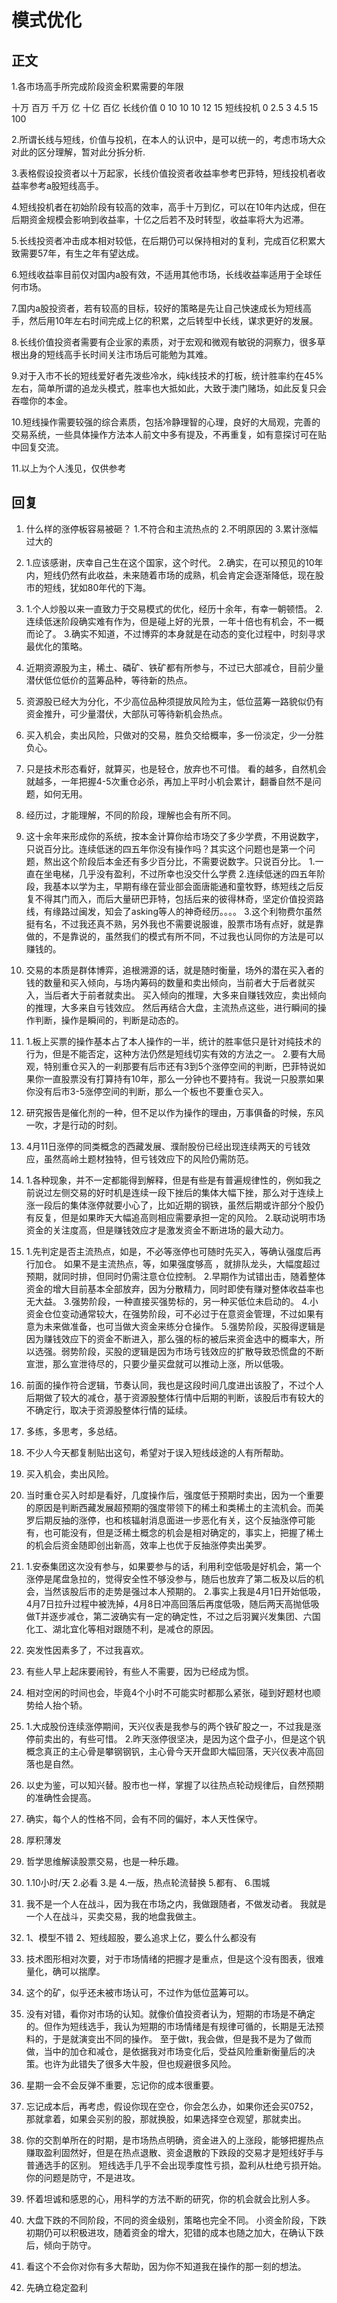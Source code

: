 # 模式优化

## 正文

1.各市场高手所完成阶段资金积累需要的年限

十万 百万 千万 亿 十亿 百亿
长线价值 0 10 10 10 12 15
短线投机 0 2.5 3 4.5 15 100

2.所谓长线与短线，价值与投机，在本人的认识中，是可以统一的，考虑市场大众对此的区分理解，暂对此分拆分析.

3.表格假设投资者以十万起家，长线价值投资者收益率参考巴菲特，短线投机者收益率参考a股短线高手。

4.短线投机者在初始阶段有较高的效率，高手十万到亿，可以在10年内达成，但在后期资金规模会影响到收益率，十亿之后若不及时转型，收益率将大为迟滞。

5.长线投资者冲击成本相对较低，在后期仍可以保持相对的复利，完成百亿积累大致需要57年，有生之年有望达成。

6.短线收益率目前仅对国内a股有效，不适用其他市场，长线收益率适用于全球任何市场。

7.国内a股投资者，若有较高的目标，较好的策略是先让自己快速成长为短线高手，然后用10年左右时间完成上亿的积累，之后转型中长线，谋求更好的发展。

8.长线价值投资者需要有企业家的素质，对于宏观和微观有敏锐的洞察力，很多草根出身的短线高手长时间关注市场后可能勉为其难。

9.对于入市不长的短线爱好者先泼些冷水，纯k线技术的打板，统计胜率约在45%左右，简单所谓的追龙头模式，胜率也大抵如此，大致于澳门赌场，如此反复只会吞噬你的本金。

10.短线操作需要较强的综合素质，包括冷静理智的心理，良好的大局观，完善的交易系统，一些具体操作方法本人前文中多有提及，不再重复，如有意探讨可在贴中回复交流。

11.以上为个人浅见，仅供参考

## 回复

1. 什么样的涨停板容易被砸？
  1.不符合和主流热点的
  2.不明原因的
  3.累计涨幅过大的

2. 1.应该感谢，庆幸自己生在这个国家，这个时代。
  2.确实，在可以预见的10年内，短线仍然有此收益，未来随着市场的成熟，机会肯定会逐渐降低，现在股市的短线，犹如80年代的下海。

3. 1.个人炒股以来一直致力于交易模式的优化，经历十余年，有幸一朝顿悟。
  2.连续低迷阶段确实难有作为，但是碰上好的光景，一年十倍也有机会，不一概而论了。
  3.确实不知道，不过博弈的本身就是在动态的变化过程中，时刻寻求最优化的策略。

4. 近期资源股为主，稀土、磷矿、铁矿都有所参与，不过已大部减仓，目前少量潜伏低位低价的蓝筹品种，等待新的热点。

5. 资源股已经大为分化，不少高位品种须提放风险为主，低位蓝筹一路貌似仍有资金推升，可少量潜伏，大部队可等待新机会热点。

6. 买入机会，卖出风险，只做对的交易，胜负交给概率，多一份淡定，少一分胜负心。

7. 只是技术形态看好，就算买，也是轻仓，放弃也不可惜。
  看的越多，自然机会就越多，一年把握4-5次重仓必杀，再加上平时小机会累计，翻番自然不是问题，如何无用。

8. 经历过，才能理解，不同的阶段，理解也会有所不同。

9. 这十余年来形成你的系统，按本金计算你给市场交了多少学费，不用说数字，只说百分比。连续低迷的四五年你没有操作吗？其实这个问题也是第一个问题，熬出这个阶段后本金还有多少百分比，不需要说数字。只说百分比。
  1.一直在坐电梯，几乎没有盈利，不过所幸也没交什么学费
  2.连续低迷的四五年阶段，我基本以学为主，早期有缘在营业部会面唐能通和童牧野，练短线之后反复不得其门而入，而后大量研巴菲特，包括后来的彼得林奇，坚定价值投资路线，有缘路过闽发，知会了asking等人的神奇经历。。。。
  3.这个利物费尔虽然挺有名，不过我还真不熟，另外我也不需要说服谁，股票市场有点好，就是靠做的，不是靠说的，虽然我们的模式有所不同，不过我也认同你的方法是可以赚钱的。

10. 交易的本质是群体博弈，追根溯源的话，就是随时衡量，场外的潜在买入者的钱的数量和买入倾向，与场内筹码的数量和卖出倾向，当前者大于后者就买入，当后者大于前者就卖出。
  买入倾向的推理，大多来自赚钱效应，卖出倾向的推理，大多来自亏钱效应。
  然后再结合大盘，主流热点这些，进行瞬间的操作判断，操作是瞬间的，判断是动态的。

11. 1.板上买票的操作基本占了本人操作的一半，统计的胜率低只是针对纯技术的行为，但是不能否定，这种方法仍然是短线切实有效的方法之一。
  2.要有大局观，特别重仓买入的一刹那要有后市还有3到5个涨停空间的判断，巴菲特说如果你一直股票没有打算持有10年，那么一分钟也不要持有。我说一只股票如果你没有后市3-5涨停空间的判断，那么一个板也不要重仓买入。

12. 研究报告是催化剂的一种，但不足以作为操作的理由，万事俱备的时候，东风一吹，才是行动的时刻。

13. 4月11日涨停的同类概念的西藏发展、濮耐股份已经出现连续两天的亏钱效应，虽然高岭土题材独特，但亏钱效应下的风险仍需防范。

14. 1.各种现象，并不一定都能得到解释，但是有些是有普遍规律性的，例如我之前说过左侧交易的好时机是连续一段下挫后的集体大幅下挫，那么对于连续上涨一段后的集体涨停就要小心了，比如近期的钢铁，虽然后期或许部分个股仍有反复，但是如果昨天大幅追高则相应需要承担一定的风险。
  2.联动说明市场资金的关注度高，但是赚钱效应才是激发资金不断进场的最大动力。

15. 1.先判定是否主流热点，如是，不必等涨停也可随时先买入，等确认强度后再行加仓。
  如果不是主流热点，等，如果强度够高 ，就排队龙头，大幅度超过预期，就同时排，但同时仍需注意仓位控制。
  2.早期作为试错出击，随着整体资金的增大目前基本全部放弃，因为分散精力，同时即使有赚对整体收益率也无大益。
  3.强势阶段，一种直接买强势标的，另一种买低位未启动的。
  4.小资金仓位变动通常较大，在强势阶段，可不必过于在意资金管理，不过如果有意为未来做准备，也可当做大资金来练分仓操作。
  5.强势阶段，买股得逻辑是因为赚钱效应下的资金不断进入，那么强的标的被后来资金选中的概率大，所以选强。弱势阶段，买股的逻辑是因为市场亏钱效应的扩散导致恐慌盘的不断宣泄，那么宣泄待尽的，只要少量买盘就可以推动上涨，所以低吸。

16. 前面的操作符合逻辑，节奏认同，我也是这段时间几度进出该股了，不过个人后期做了较大的减仓，基于资源股整体行情中后期的判断，该股后市有较大的不确定行，取决于资源股整体行情的延续。

17. 多练，多思考，多总结。

18. 不少人今天都复制贴出这句，希望对于误入短线歧途的人有所帮助。

19. 买入机会，卖出风险。


20. 当时重仓买入时却是看好，几度操作后，强度低于预期时卖出，因为一个重要的原因是判断西藏发展超预期的强度带领下的稀土和类稀土的主流机会。而美罗后期反抽的涨停，也和核辐射消息面进一步恶化有关，这个反抽涨停可能有，也可能没有，但是泛稀土概念的机会是相对确定的，事实上，把握了稀土的机会后资金随即创出新高，效率上也优于反抽涨停卖出美罗。

21. 1.安泰集团这次没有参与，如果要参与的话，利用利空低吸是好机会，第一个涨停是尾盘急拉的，觉得安全性不够没参与，随后也放弃了第二板及以后的机会，当然该股后市的走势是强过本人预期的。
  2.事实上我是4月1日开始低吸，4月7日拉升过程中被洗掉，4月8日冲高回落后再度低吸，随后两天高抛低吸做T并逐步减仓，第二波确实有一定的确定性，不过之后羽翼兴发集团、六国化工、湖北宜化等相对跟随不利，是减仓的原因。

22. 突发性因素多了，不过我喜欢。

23. 有些人早上起床要闹铃，有些人不需要，因为已经成为惯。

24. 相对空闲的时间也会，毕竟4个小时不可能实时都那么紧张，碰到好题材也顺势给人抬个轿。

25. 1.大成股份连续涨停期间，天兴仪表是我参与的两个铁矿股之一，不过我是涨停前卖出的，有些可惜。
  2.昨天涨停很坚决，是因为这个盘子小，但是这个钒概念真正的主心骨是攀钢钢钒，主心骨今天开盘即大幅回落，天兴仪表冲高回落也是自然。

26. 以史为鉴，可以知兴替。股市也一样，掌握了以往热点轮动规律后，自然预期的准确性会提高。

27. 确实，每个人的性格不同，会有不同的偏好，本人天性保守。

28. 厚积薄发

29. 哲学思维解读股票交易，也是一种乐趣。

30. 1.10小时/天
  2.必看
  3.是
  4.一版，热点轮流替换
  5.都有、
  6.围城

31. 我不是一个人在战斗，因为我在市场之内，我做跟随者，不做发动者。
  我就是一个人在战斗，买卖交易，我的地盘我做主。

32. 1、模型不错
  2、短线超股，要么追求上亿，要么什么都没有

33. 技术图形相对次要，对于市场情绪的把握才是重点，但是这个没有图表，很难量化，确可以揣摩。

34. 这个的矿，似乎还未被市场认可，不过作为低位蓝筹可以。

35. 没有对错，看你对市场的认知。就像价值投资者认为，短期的市场是不确定的。但作为短线选手，我认为短期的市场情绪是有规律可循的，长期是无法预料的，于是就演变出不同的操作。
  至于做t，我会做，但是我不是为了做而做，当中的加仓和减仓，是依据我对市场变化后，受益风险重新衡量后的决策。也许为此错失了很多大牛股，但也规避很多风险。

36. 星期一会不会反弹不重要，忘记你的成本很重要。

37. 忘记成本后，再考虑，假设你现在空仓，你会怎么办，如果你还会买0752，那就拿着，如果会买别的股，那就换股，如果选择空仓观望，那就卖出。

38. 你的交割单所在的时期，是市场热点明确，资金进入的上涨段，能够把握热点赚取盈利固然好，但是在热点退散、资金退散的下跌段的交易才是短线好手与普通选手的区别。
  短线选手几乎不会出现季度性亏损，盈利从杜绝亏损开始。
  你的问题是防守，不是进攻。

39. 怀着坦诚和感恩的心，用科学的方法不断的研究，你的机会就会比别人多。

40. 大盘下跌的不同阶段，不同的资金级别，策略也完全不同。
  小资金阶段，下跌初期仍可以积极进攻，随着资金的增大，犯错的成本也随之加大，在确认下跌后，倾向于防守。

41. 看这个不会你对你有多大帮助，因为你不知道我在操作的那一刻的想法。

42. 先确立稳定盈利
